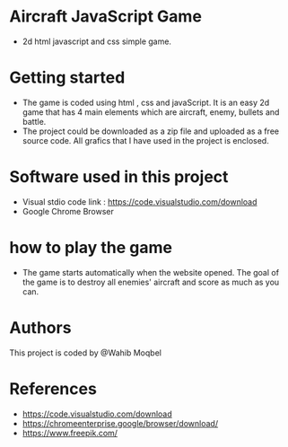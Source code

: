 # Aircraft JavaScript Game
- 2d html javascript and css simple game. 


# Getting started 

- The game is coded using html , css and javaScript. It is an easy 2d game that has 4 main elements which are aircraft, enemy, bullets and    battle. 
- The project could be downloaded as a zip file and uploaded as a free source code. All grafics that I have used in the project is enclosed. 


# Software used in this project 

- Visual stdio code link : https://code.visualstudio.com/download 
- Google Chrome Browser 


# how to play the game 
- The game starts automatically when the website opened. The goal of the game is to destroy all enemies'
  aircraft and score as much as you can. 
  
# Authors 
This project is coded by @Wahib Moqbel  

# References 
 
 - https://code.visualstudio.com/download  
 - https://chromeenterprise.google/browser/download/
 - https://www.freepik.com/
 



